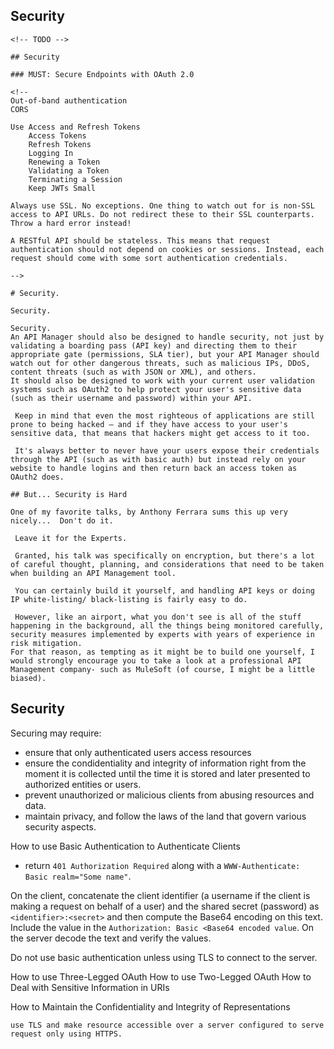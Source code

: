 
## Security

    <!-- TODO -->

    ## Security

    ### MUST: Secure Endpoints with OAuth 2.0

    <!--
    Out-of-band authentication
    CORS

    Use Access and Refresh Tokens
        Access Tokens
        Refresh Tokens
        Logging In
        Renewing a Token
        Validating a Token
        Terminating a Session
        Keep JWTs Small

    Always use SSL. No exceptions. One thing to watch out for is non-SSL access to API URLs. Do not redirect these to their SSL counterparts. Throw a hard error instead!

    A RESTful API should be stateless. This means that request authentication should not depend on cookies or sessions. Instead, each request should come with some sort authentication credentials.

    -->

    # Security.

    Security.

    Security.
    An API Manager should also be designed to handle security, not just by validating a boarding pass (API key) and directing them to their appropriate gate (permissions, SLA tier), but your API Manager should watch out for other dangerous threats, such as malicious IPs, DDoS, content threats (such as with JSON or XML), and others.
    It should also be designed to work with your current user validation systems such as OAuth2 to help protect your user's sensitive data (such as their username and password) within your API.

     Keep in mind that even the most righteous of applications are still prone to being hacked – and if they have access to your user's sensitive data, that means that hackers might get access to it too.

     It's always better to never have your users expose their credentials through the API (such as with basic auth) but instead rely on your website to handle logins and then return back an access token as OAuth2 does.

    ## But... Security is Hard

    One of my favorite talks, by Anthony Ferrara sums this up very nicely...  Don't do it.

     Leave it for the Experts.

     Granted, his talk was specifically on encryption, but there's a lot of careful thought, planning, and considerations that need to be taken when building an API Management tool.

     You can certainly build it yourself, and handling API keys or doing IP white-listing/ black-listing is fairly easy to do.

     However, like an airport, what you don't see is all of the stuff happening in the background, all the things being monitored carefully, security measures implemented by experts with years of experience in risk mitigation.
    For that reason, as tempting as it might be to build one yourself, I would strongly encourage you to take a look at a professional API Management company- such as MuleSoft (of course, I might be a little biased).

## Security

Securing may require:
- ensure that only authenticated users access resources
- ensure the condidentiality and integrity of information right from the moment it is collected until the time it is stored and later presented to authorized entities or users.
- prevent unauthorized or malicious clients from abusing resources and data.
- maintain privacy, and follow the laws of the land that govern various security aspects.

How to use Basic Authentication to Authenticate Clients

- return `401 Authorization Required` along with a `WWW-Authenticate: Basic realm="Some name"`.

On the client, concatenate the client identifier (a username if the client is making a request on behalf of a user) and the shared secret (password) as `<identifier>:<secret>` and then compute the Base64 encoding on this text. Include the value in the `Authorization: Basic <Base64 encoded value`. On the server decode the text and verify the values.

Do not use basic authentication unless using TLS to connect to the server.

How to use Three-Legged OAuth
How to use Two-Legged OAuth
How to Deal with Sensitive Information in URIs

How to Maintain the Confidentiality and Integrity of Representations

    use TLS and make resource accessible over a server configured to serve request only using HTTPS.


